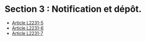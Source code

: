 # Section 3 : Notification et dépôt.

* [Article L2231-5](./LEGIARTI000006901674.md)
* [Article L2231-6](./LEGIARTI000006901675.md)
* [Article L2231-7](./LEGIARTI000006901676.md)

